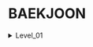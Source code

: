 # BAEKJOON

<details markdown="1">
<summary>Level_01</summary>
1. [hasdjhgdas](https://github.com/OhHaneol/BAEKJOON/blob/master/code/1002.java)
</details>
